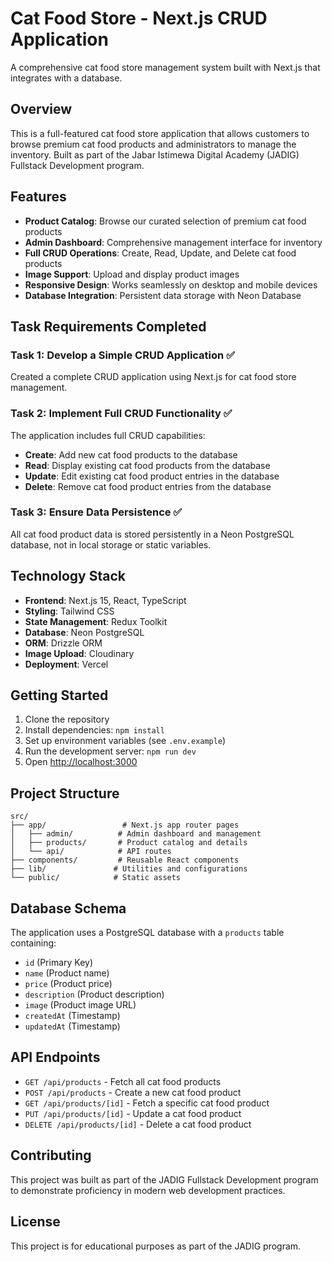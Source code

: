 # Cat Food Store - Next.js CRUD Application

A comprehensive cat food store management system built with Next.js that integrates with a database.

## Overview

This is a full-featured cat food store application that allows customers to browse premium cat food products and administrators to manage the inventory. Built as part of the Jabar Istimewa Digital Academy (JADIG) Fullstack Development program.

## Features

- **Product Catalog**: Browse our curated selection of premium cat food products
- **Admin Dashboard**: Comprehensive management interface for inventory
- **Full CRUD Operations**: Create, Read, Update, and Delete cat food products
- **Image Support**: Upload and display product images
- **Responsive Design**: Works seamlessly on desktop and mobile devices
- **Database Integration**: Persistent data storage with Neon Database

## Task Requirements Completed

### Task 1: Develop a Simple CRUD Application ✅
Created a complete CRUD application using Next.js for cat food store management.

### Task 2: Implement Full CRUD Functionality ✅
The application includes full CRUD capabilities:

- **Create**: Add new cat food products to the database
- **Read**: Display existing cat food products from the database  
- **Update**: Edit existing cat food product entries in the database
- **Delete**: Remove cat food product entries from the database

### Task 3: Ensure Data Persistence ✅
All cat food product data is stored persistently in a Neon PostgreSQL database, not in local storage or static variables.

## Technology Stack

- **Frontend**: Next.js 15, React, TypeScript
- **Styling**: Tailwind CSS
- **State Management**: Redux Toolkit
- **Database**: Neon PostgreSQL
- **ORM**: Drizzle ORM
- **Image Upload**: Cloudinary
- **Deployment**: Vercel

## Getting Started

1. Clone the repository
2. Install dependencies: `npm install`
3. Set up environment variables (see `.env.example`)
4. Run the development server: `npm run dev`
5. Open [http://localhost:3000](http://localhost:3000)

## Project Structure

```
src/
├── app/                 # Next.js app router pages
│   ├── admin/          # Admin dashboard and management
│   ├── products/       # Product catalog and details
│   └── api/            # API routes
├── components/         # Reusable React components
├── lib/               # Utilities and configurations
└── public/            # Static assets
```

## Database Schema

The application uses a PostgreSQL database with a `products` table containing:
- `id` (Primary Key)
- `name` (Product name)
- `price` (Product price)
- `description` (Product description)
- `image` (Product image URL)
- `createdAt` (Timestamp)
- `updatedAt` (Timestamp)

## API Endpoints

- `GET /api/products` - Fetch all cat food products
- `POST /api/products` - Create a new cat food product
- `GET /api/products/[id]` - Fetch a specific cat food product
- `PUT /api/products/[id]` - Update a cat food product
- `DELETE /api/products/[id]` - Delete a cat food product

## Contributing

This project was built as part of the JADIG Fullstack Development program to demonstrate proficiency in modern web development practices.

## License

This project is for educational purposes as part of the JADIG program.
